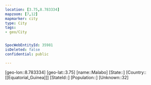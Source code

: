 ```yaml
---
location: [3.75,8.783334]
mapzoom: [7,12] 
mapmarker: city 
type: City
tags:
- geo/City


SpocWebEntityId: 35981
isDeleted: false
confidential: public

---
```

[geo-lon::8.783334]
[geo-lat::3.75]
[name::Malabo]
[State::]
[Country::[[Equatorial_Guinea]]]
[StateId::]
[Population::]
[Unknown::32]

